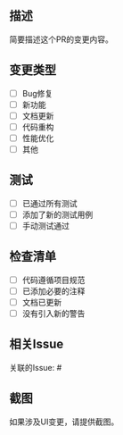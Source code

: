 ## 描述
简要描述这个PR的变更内容。

## 变更类型
- [ ] Bug修复
- [ ] 新功能
- [ ] 文档更新
- [ ] 代码重构
- [ ] 性能优化
- [ ] 其他

## 测试
- [ ] 已通过所有测试
- [ ] 添加了新的测试用例
- [ ] 手动测试通过

## 检查清单
- [ ] 代码遵循项目规范
- [ ] 已添加必要的注释
- [ ] 文档已更新
- [ ] 没有引入新的警告

## 相关Issue
关联的Issue: #

## 截图
如果涉及UI变更，请提供截图。

